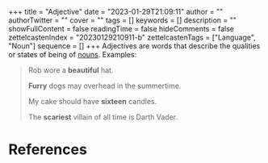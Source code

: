 +++
title = "Adjective"
date = "2023-01-29T21:09:11"
author = ""
authorTwitter = ""
cover = ""
tags = []
keywords = []
description = ""
showFullContent = false
readingTime = false
hideComments = false
zettelcastenIndex = "20230129210911-b"
zettelcastenTags = ["Language", "Noun"]
sequence = []
+++
Adjectives are words that describe the qualities or states of being of [nouns](Noun.md). Examples:

 > 
 > Rob wore a **beautiful** hat.
 > 
 > **Furry** dogs may overhead in the summertime.
 > 
 > My cake should have **sixteen** candles.
 > 
 > The **scariest** villain of all time is Darth Vader.

# References
